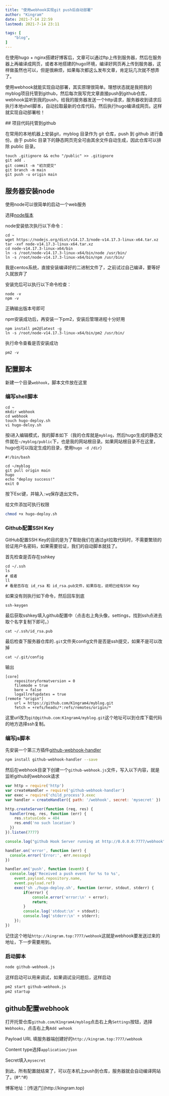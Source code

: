 ```yaml
---
title: "使用webhook实现git push后自动部署"           
author: "Kingram"              
date: 2021-7-14 22:59           
lastmod: 2021-7-14 23:11     

tags: [              
    "blog",
]       
---
```


<p>在使用hugo + nginx搭建好博客后，文章可以通过ftp上传到服务器，然后在服务器上再编译成网页，或者本地搭建的hugo环境，编译好网页再上传到服务器，这样做虽然也可以，但是很麻烦，如果每次都这么发布文章，肯定玩几次就不想弄了。</p>
<p>使用webhook就能实现自动部署，其实原理很简单。理想状态就是我把我的myblog项目托管到github，然后每次我写完文章直接push到github仓库，webhook监听到我的push，给我的服务器发送一个http请求，服务器收到请求后执行本地shell脚本，自动拉取最新的仓库代码，然后执行hugo编译成网页。这样就实现自动部署啦！</p>
## 项目代码托管到github

在常用的本地机器上安装git，myblog 目录作为 git 仓库，push 到 github 进行备份。由于 public 目录下的静态网页完全可由其余文件自动生成，因此仓库可以排除 public 目录。

```shell
touch .gitignore && echo "/public" >> .gitignore
git add .
git commit -m "初次提交"
git branch -m main
git push -u origin main
```

## 服务器安装node

使用node可以很简单的启动一个web服务

选择[node版本](https://nodejs.org/en/download/)

node安装依次执行以下命令：

```shell
cd ~
wget https://nodejs.org/dist/v14.17.3/node-v14.17.3-linux-x64.tar.xz
tar -xvf node-v14.17.3-linux-x64.tar.xz
cd node-v14.17.3-linux-x64/bin
ln -s /root/node-v14.17.3-linux-x64/bin/node /usr/bin/
ln -s /root/node-v14.17.3-linux-x64/bin/npm /usr/bin/
```

我是centos系统，直接安装编译好的二进制文件了，之前试过自己编译，要等好久就放弃了

安装完后可以执行以下命令检查：

```shell
node -v
npm -v
```

正确输出版本号即可

npm安装成功后，再安装一下pm2，安装后管理进程十分好用

```shell
npm install pm2@latest -g
ln -s /root/node-v14.17.3-linux-x64/bin/pm2 /usr/bin/
```

执行命令查看是否安装成功

```shell
pm2 -v
```

## 配置脚本

新建一个目录`webhook`，脚本文件放在这里

### 编写shell脚本

```shell
cd ~
mkdir webhook
cd webhook
touch hugo-deploy.sh
vi hugo-deloy.sh
```

按i进入编辑模式，我的脚本如下（我的仓库就是`myblog`，然后hugo生成的静态文件就在`~/myblog/public`下，也是我的网站根目录。如果网站根目录不在这里，hugo也可以指定生成的目录，使用`hugo -d /dir`）

```shell
#!/bin/bash

cd ~/myblog
git pull origin main
hugo 
echo "deploy success!"
exit 0
```

按下Esc键，并输入`:wq`保存退出文件。

给文件添加可执行权限

```bash
chmod +x hugo-deploy.sh
```

### Github配置SSH Key

GitHub配置SSH Key的目的是为了帮助我们在通过git拉取代码时，不需要繁琐的验证用户名密码，如果需要验证，我们的自动脚本就挂了。

首先检查是否存在sshkey

```shell
cd ~/.ssh
ls
# 或者
ll
# 看是否存在 id_rsa 和 id_rsa.pub文件，如果存在，说明已经有SSH Key
```

如果没有则执行如下命令，然后回车到底

```shell
ssh-keygen
```

最后获取sshkey填入github配置中（点击右上角头像，settings，找到ssh点进去取个名字复制下即可。）

```shell
cat ~/.ssh/id_rsa.pub
```

最后检查下服务器仓库的`.git`文件夹config文件是否是ssh提交，如果不是可以改掉

```shell
cat ~/.git/config
```

输出

```
[core]
	repositoryformatversion = 0
	filemode = true
	bare = false
	logallrefupdates = true
[remote "origin"]
	url = https://github.com/K1ngram4/myblog.git
	fetch = +refs/heads/*:refs/remotes/origin/*
```

这里url改为`git@github.com:K1ngram4/myblog.git`这个地址可以到仓库下载代码的地方选择ssh复制。

### 编写js脚本

先安装一个第三方插件[github-webhook-handler](https://github.com/rvagg/github-webhook-handler)

```bash
npm install github-webhook-handler --save
```

然后在webhook目录下创建一个`github-webhook.js`文件，写入以下内容，就是监听github的webhook请求

```js
var http = require('http')
var createHandler = require('github-webhook-handler')
var exec = require('child_process').exec
var handler = createHandler({ path: '/webhook', secret: 'mysecret' })

http.createServer(function (req, res) {
  handler(req, res, function (err) {
    res.statusCode = 404
    res.end('no such location')
  })
}).listen(7777)

console.log("github Hook Server running at http://0.0.0.0:7777/webhook");

handler.on('error', function (err) {
  console.error('Error:', err.message)
})

handler.on('push', function (event) {
  console.log('Received a push event for %s to %s',
    event.payload.repository.name,
    event.payload.ref)
    exec('sh ./hugo-deploy.sh', function (error, stdout, stderr) {
        if(error) {
            console.error('error:\n' + error);
            return;
        }
        console.log('stdout:\n' + stdout);
        console.log('stderr:\n' + stderr);
    });
})
```

记住这个地址`http://kingram.top:7777/webhook`这就是webhook要发送过来的地址，下一步需要用到。

### 启动脚本

```bash
node github-webhook.js
```

这样启动可以用来调试，如果调试没问题后，这样启动

```bash
pm2 start github-webhook.js
pm2 startup
```

## github配置webhook

打开托管仓库`github.com/K1ngram4/myblog`点击右上角`Settings`按钮，选择`Webhooks`，点击右上角`Add wehook`

Payload URL 填服务器端创建好的`http://kingram.top:7777/webhook`

Content type选择`application/json`

Secret填入`mysecret`



<p>到此，所有配置就结束了，可以在本机上push到仓库，服务器就会自动编译网站了。(#^.^#)</p>
博客地址：[传送门](http://kingram.top)